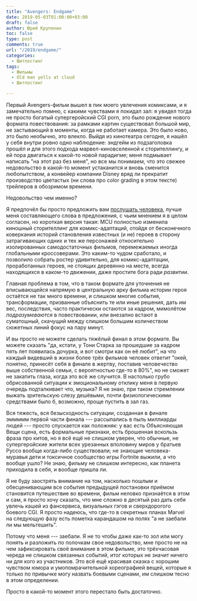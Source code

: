 ```yaml
---
title: "Avengers: Endgame"
date: 2019-05-03T01:00:00+03:00
draft: false
author: Юрий Крупенин
toc: false
type: post
comments: true
url: "/2019/endgame/"
categories:
  - Шитпостинг
tags:
  - Фильмы
  - Old man yells at cloud
  - Шитпостинг

---
```

Первый Avengers-фильм вышел в пик моего увлечения комиксами, и я замечательно помню, с какими чувствами я покидал зал: я увидел тогда не просто богатый супергеройский CGI porn, это было рождение нового формата повествования: за рамками картин существовал большой мир, не застывающий в моменты, когда не работает камера. Это было ново, это было необычно, это влекло. Выйдя из кинотеатра сегодня, я нашёл у себя внутри ровно одно наблюдение: эндгейм из подзаголовка прошёл и для этого подхода марвел-киновселенной к сторителлингу, и ей пора двигаться к какой-то новой парадигме; меня подмывает написать "на этот раз без меня", но все мы понимаем, что это свежее недовольство в какой-то момент устаканится и вновь сменится любопытством, а конвейер компании Disney вряд ли прекратит производство цветастых (ни слова про color grading в этом тексте) трейлеров в обозримом времени.

Недовольство чем именно?

Я предпочёл бы просто предложить вам [послушать человека][1], лучше меня составляющего слова в предложения, с чьим мнением я в целом согласен, но короткая версия такая: MCU полностью изменила киношный сторителлинг для комикс-адаптаций, отойдя от бесконечного коверкания историй становления известных (и не) героев в сторону затрагивающих одних и тех же персонажей относительно изолированных самодостаточных фильмов, перемежаемых иногда глобальными кроссоверами. Это каким-то чудом сработало, и позволило собрать ростер удивительно, для комикс-адаптации, проработанных героев, не стоящих деревянно на месте, всегда находящихся в каком-то движении, даже простите бога ради _развитии_.

Главная проблема в том, что в таком формате для уточнения не вписывающейся напрямую в центральную арку фильма истории героя остаётся не так много времени, и слишком многие события, трансформации, призванные объяснить те или иные решения, дать им вес, последствия, часто практически остаются за кадром, мимолётом _подразумеваются_ в повествовании, или внезапно встают в суматошный, скачущий между слишком большим количеством сюжетных линий фокус на пару минут.

И вы просто не можете сделать тяжёлый финал в этом формате. Вы можете сказать "да, кстати, у Тони Старка за прошедшие за кадром пять лет появилась дочурка, и вот смотри как он её любит", на что каждый видевший в жизни более трёх фильмов человек ответит "окей, понятно, принесёт себя в финале в жертву, поставив человечество выше собственной семьи, с вероятностью где-то в 80%", но не сможет не закатить глаза, когда это всё же случится. В настолько грубо обрисованной ситуации к эмоциональному отклику меня в первую очередь подталкивает что, музыка? Я не знаю, при таком стремлении выжать зрительскую слезу дешёвыми, почти физиологическими средствами было б, возможно, проще пустить в зал газ.

Вся тяжесть, вся безысходность ситуации, созданная в финале эммммм первой части финала --- рассыпались в пыль миллиарды людей --- просто спускается как положняк: у вас есть Объясняющая Вещи сцена, есть формальные признаки, есть брошенная вскользь фраза про китов, но я всё ещё не слишком уверен, что обычные, не супергеройские жители всех урезанных вполовину миров у братьев Руссо вообще когда-либо существовали; не знающие человека-муравья дети и токсичное сообщество игры Fortnite выжили, а что вообще ушло? Не знаю, фильму не слишком интересно, как планета приходила в себя, и вообще пришла ли.

Я не буду заострять внимание на том, насколько пошлым и обесценивающим все события предыдущей постановки приёмом становится путешествие во времени, фильм неловко признаётся в этом и сам, я просто хочу сказать, что мне сложно в десятый раз дать себя увлечь кашей из фансервиса, визуальных гэгов и сверхдорогого боевого CGI. Я просто надеюсь, что где-то в секретных планах Marvel на следующую фазу есть пометка карандашом на полях "а не заебали ли мы мельтешить".

Потому что меня --- заебали. Я не то чтобы даже как-то зол или могу понять и разложить по полочкам свое недовольство, мне просто не на чем зафиксировать своё внимание в этом фильме, это трёхчасовая череда не слишком связанных событий, итог которых не значит ничего ни для кого из участников. Это всё ещё красивая сказка с хорошим чувством юмора и умопомрачительной хореографией вещей, которые я только по привычке могу назвать боевыми сценами, им слишком тесно в этом определении.

Просто в какой-то момент этого перестало быть достаточно.




[1]: https://www.youtube.com/watch?v=u6Bq_jK0Z1Y
